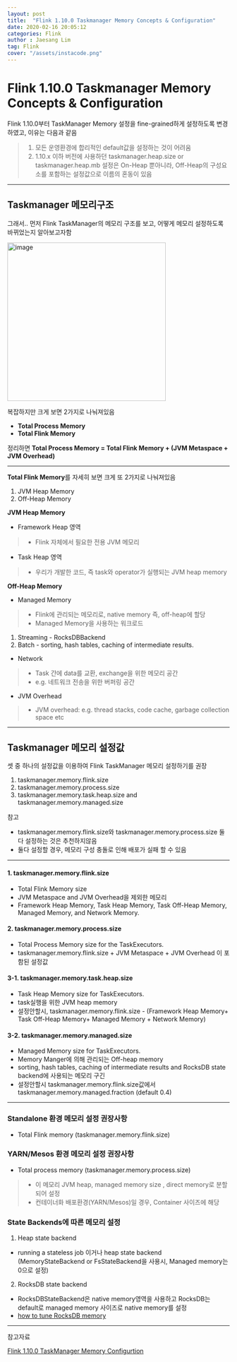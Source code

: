 ```yaml
---
layout: post
title:  "Flink 1.10.0 Taskmanager Memory Concepts & Configuration"
date: 2020-02-16 20:05:12
categories: Flink
author : Jaesang Lim
tag: Flink
cover: "/assets/instacode.png"
---
```



# Flink 1.10.0 Taskmanager Memory Concepts & Configuration


Flink 1.10.0부터 TaskManager Memory 설정을 fine-grained하게 설정하도록 변경하였고, 이유는 다음과 같음
> 1. 모든 운영환경에 합리적인 default값을 설정하는 것이 어려움 
> 2. 1.10.x 이하 버전에 사용하던 taskmanager.heap.size or taskmanager.heap.mb 설정은 On-Heap 뿐아니라, Off-Heap의 구성요소를 포함하는 설정값으로 이름의 혼동이 있음

---

## Taskmanager 메모리구조

그래서.. 먼저 Flink TaskManager의 메모리 구조를 보고, 어떻게 메모리 설정하도록 바뀌었는지 알아보고자함

<img width="359" alt="image" src="https://user-images.githubusercontent.com/12586821/74604722-e2cc1a00-5103-11ea-9cb0-092319eeba36.png">


복잡하지만 크게 보면 2가지로 나눠져있음
 - **Total Process Memory**
 - **Total Flink Memory**

정리하면 **Total Process Memory = Total Flink Memory + (JVM Metaspace + JVM Overhead)**

---

**Total Flink Memory**를 자세히 보면 크게 또 2가지로 나눠져있음
1. JVM Heap Memory
2. Off-Heap Memory

**JVM Heap Memory**

- Framework Heap 영역
> - Flink 자체에서 필요한 전용 JVM 메모리

- Task Heap 영역
> - 우리가 개발한 코드, 즉 task와 operator가 실행되는 JVM heap memory

**Off-Heap Memory**

- Managed Memory
> - Flink에 관리되는 메모리로, native memory 즉, off-heap에 할당
> - Managed Memory을 사용하는 워크로드
1. Streaming - RocksDBBackend
2. Batch - sorting, hash tables, caching of intermediate results.

- Network
> - Task 간에 data를 교환, exchange을 위한 메모리 공간 
> - e.g. 네트워크 전송을 위한 버퍼링 공간 

- JVM Overhead
> - JVM overhead: e.g. thread stacks, code cache, garbage collection space etc

---

## Taskmanager 메모리 설정값

셋 중 하나의 설정값을 이용하여 Flink TaskManager 메모리 설정하기를 권장
1. taskmanager.memory.flink.size
2. taskmanager.memory.process.size
3. taskmanager.memory.task.heap.size and taskmanager.memory.managed.size


참고 
- taskmanager.memory.flink.size와 taskmanager.memory.process.size 둘다 설정하는 것은 추천하지않음
- 둘다 설정할 경우, 메모리 구성 충돌로 인해 배포가 실패 할 수 있음 

---

#### 1. taskmanager.memory.flink.size
- Total Flink Memory size
- JVM Metaspace and JVM Overhead을 제외한 메모리 
- Framework Heap Memory, Task Heap Memory, Task Off-Heap Memory, Managed Memory, and Network Memory.
 
#### 2. taskmanager.memory.process.size
- Total Process Memory size for the TaskExecutors. 
- taskmanager.memory.flink.size + JVM Metaspace + JVM Overhead 이 포함된 설정값 

#### 3-1. taskmanager.memory.task.heap.size
- Task Heap Memory size for TaskExecutors. 
- task실행을 위한 JVM heap memory
- 설정안할시, taskmanager.memory.flink.size - (Framework Heap Memory+ Task Off-Heap Memory+ Managed Memory + Network Memory)

#### 3-2. taskmanager.memory.managed.size 
- Managed Memory size for TaskExecutors.
- Memory Manger에 의해 관리되는 Off-heap memory 
- sorting, hash tables, caching of intermediate results and RocksDB state backend에 사용되는 메모리 구긴
- 설정안할시 taskmanager.memory.flink.size값에서 taskmanager.memory.managed.fraction (default 0.4)


---

### Standalone 환경 메모리 설정 권장사항
- Total Flink memory (taskmanager.memory.flink.size)

### YARN/Mesos 환경 메모리 설정 권장사항
- Total process memory (taskmanager.memory.process.size)
> - 이 메모리 JVM heap, managed memory size , direct memory로 분할되어 설정
> - 컨테이너화 배포환경(YARN/Mesos)일 경우, Container 사이즈에 해당 

### State Backends에 따른 메모리 설정 

1. Heap state backend
- running a stateless job 이거나 heap state backend (MemoryStateBackend or FsStateBackend을 사용시, Managed memory는 0으로 설정)
 
 
2. RocksDB state backend
-  RocksDBStateBackend은 native memory영역을 사용하고 RocksDB는 default로 managed memory 사이즈로 native memory를 설정 
- [how to tune RocksDB memory](https://ci.apache.org/projects/flink/flink-docs-release-1.10/ops/state/large_state_tuning.html#tuning-rocksdb-memory)


---

참고자료

[Flink 1.10.0 TaskManager Memory Configurtion](https://ci.apache.org/projects/flink/flink-docs-release-1.10/ops/memory/mem_setup.html)
